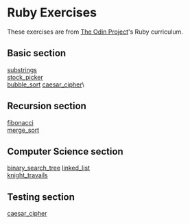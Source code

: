 # Ruby Exercises 
These exercises are from [The Odin Project](https://www.theodinproject.com/courses/ruby-programming)'s Ruby curriculum.

## Basic section
[substrings](https://www.theodinproject.com/courses/ruby-programming/lessons/sub-strings)\
[stock_picker](https://www.theodinproject.com/courses/ruby-programming/lessons/stock-picker)\
[bubble_sort](https://www.theodinproject.com/courses/ruby-programming/lessons/bubble-sort)
[caesar_cipher](https://www.theodinproject.com/courses/ruby-programming/lessons/caesar-cipher)\

## Recursion section
[fibonacci](https://www.theodinproject.com/courses/ruby-programming/lessons/recursion)\
[merge_sort](https://www.theodinproject.com/courses/ruby-programming/lessons/recursion)

## Computer Science section
[binary_search_tree](https://www.theodinproject.com/courses/ruby-programming/lessons/data-structures-and-algorithms)
[linked_list](https://www.theodinproject.com/courses/ruby-programming/lessons/linked-lists)\
[knight_travails](https://www.theodinproject.com/courses/ruby-programming/lessons/data-structures-and-algorithms)


## Testing section
[caesar_cipher](https://www.theodinproject.com/courses/ruby-programming/lessons/testing-your-ruby-code)
